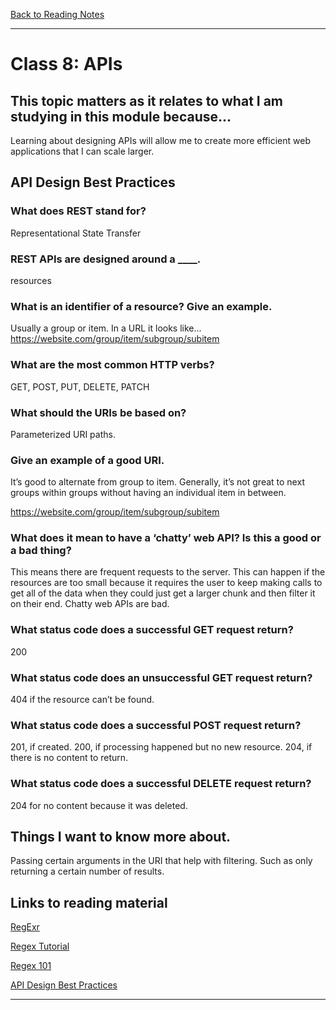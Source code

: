 [Back to Reading Notes](./README.md)

---

# Class 8: APIs

## This topic matters as it relates to what I am studying in this module because...

Learning about designing APIs will allow me to create more efficient web applications that I can scale larger.

## API Design Best Practices

### What does REST stand for?

Representational State Transfer

### REST APIs are designed around a ____.

resources

### What is an identifier of a resource? Give an example.

Usually a group or item.  In a URL it looks like... https://website.com/group/item/subgroup/subitem

### What are the most common HTTP verbs?

GET, POST, PUT, DELETE, PATCH

### What should the URIs be based on?

Parameterized URI paths.

### Give an example of a good URI.

It’s good to alternate from group to item.  Generally, it’s not great to next groups within groups without having an individual item in between.

https://website.com/group/item/subgroup/subitem

### What does it mean to have a ‘chatty’ web API? Is this a good or a bad thing?

This means there are frequent requests to the server.  This can happen if the resources are too small because it requires the user to keep making calls to get all of the data when they could just get a larger chunk and then filter it on their end.  Chatty web APIs are bad.

### What status code does a successful GET request return?

200

### What status code does an unsuccessful GET request return?

404 if the resource can’t be found.

### What status code does a successful POST request return?

201, if created. 
200, if processing happened but no new resource.
204, if there is no content to return.

### What status code does a successful DELETE request return?

204 for no content because it was deleted.

## Things I want to know more about.

Passing certain arguments in the URI that help with filtering.  Such as only returning a certain number of results.

## Links to reading material

[RegExr](https://regexr.com/)

[Regex Tutorial](https://medium.com/factory-mind/regex-tutorial-a-simple-cheatsheet-by-examples-649dc1c3f285)

[Regex 101](https://regex101.com/)

[API Design Best Practices](https://learn.microsoft.com/en-us/azure/architecture/best-practices/api-design)

---
